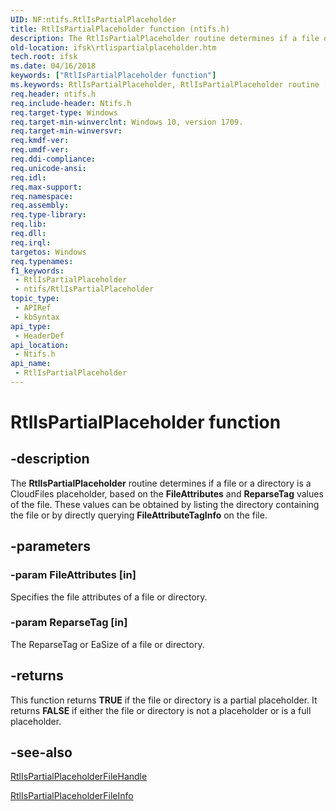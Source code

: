 ```yaml
---
UID: NF:ntifs.RtlIsPartialPlaceholder
title: RtlIsPartialPlaceholder function (ntifs.h)
description: The RtlIsPartialPlaceholder routine determines if a file or a directory is a CloudFiles placeholder, based on the FileAttributes and ReparseTag values of the file.
old-location: ifsk\rtlispartialplaceholder.htm
tech.root: ifsk
ms.date: 04/16/2018
keywords: ["RtlIsPartialPlaceholder function"]
ms.keywords: RtlIsPartialPlaceholder, RtlIsPartialPlaceholder routine [Installable File System Drivers], ifsk.rtlispartialplaceholder, ntifs/RtlIsPartialPlaceholder
req.header: ntifs.h
req.include-header: Ntifs.h
req.target-type: Windows
req.target-min-winverclnt: Windows 10, version 1709.
req.target-min-winversvr: 
req.kmdf-ver: 
req.umdf-ver: 
req.ddi-compliance: 
req.unicode-ansi: 
req.idl: 
req.max-support: 
req.namespace: 
req.assembly: 
req.type-library: 
req.lib: 
req.dll: 
req.irql: 
targetos: Windows
req.typenames: 
f1_keywords:
 - RtlIsPartialPlaceholder
 - ntifs/RtlIsPartialPlaceholder
topic_type:
 - APIRef
 - kbSyntax
api_type:
 - HeaderDef
api_location:
 - Ntifs.h
api_name:
 - RtlIsPartialPlaceholder
---
```


# RtlIsPartialPlaceholder function


## -description

The <b>RtlIsPartialPlaceholder</b> routine determines if a file or a directory is a CloudFiles placeholder,
    based on the <b>FileAttributes</b> and <b>ReparseTag</b> values of the file. These values can be obtained by listing the directory containing the file or by directly querying <b>FileAttributeTagInfo</b> on the file.

## -parameters

### -param FileAttributes [in]


Specifies the file attributes of a file or directory.

### -param ReparseTag [in]


The ReparseTag or EaSize of a file or directory.

## -returns

This function returns <b>TRUE</b> if the file or directory is a partial placeholder. It  returns <b>FALSE</b> if either the
        file or directory is not a placeholder or is a full placeholder.

## -see-also

<a href="/windows-hardware/drivers/ddi/ntifs/nf-ntifs-rtlispartialplaceholderfilehandle">RtlIsPartialPlaceholderFileHandle</a>



<a href="/windows-hardware/drivers/ddi/ntifs/nf-ntifs-rtlispartialplaceholderfileinfo">RtlIsPartialPlaceholderFileInfo</a>
